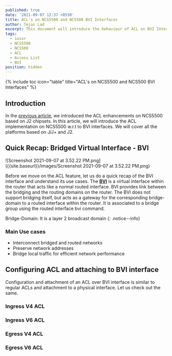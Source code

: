 ```yaml
---
published: true
date: '2021-09-07 12:37 +0530'
title: ACL's on NCS5500 and NCS500 BVI Interfaces
author: Tejas Lad
excerpt: This document will introduce the behaviour of ACL on BVI Interfaces
tags:
  - iosxr
  - NCS5500
  - NCS500
  - ACL
  - Access List
  - BVI
position: hidden
---
```

{% include toc icon="table" title="ACL's on NCS5500 and NCS500 BVI Interfaces" %} 

## Introduction

In the [previous article](https://xrdocs.io/ncs5500/tutorials/access-list-enhancements-on-ncs5500-j2-based-platforms/), we introduced the ACL enhancements on NCS5500 based on J2 chipsets. In this article, we will introduce the ACL implementation on NCS5500 w.r.t to BVI interfaces. We will cover all the platforms based on J/J+ and J2. 

## Quick Recap: Bridged Virtual Interface - BVI 

![Screenshot 2021-09-07 at 3.52.22 PM.png]({{site.baseurl}}/images/Screenshot 2021-09-07 at 3.52.22 PM.png)

Before we move on the ACL feature, let us do a quick recap of the BVI interface and understand its use cases. The [**BVI**](https://www.cisco.com/c/en/us/td/docs/iosxr/ncs5500/interfaces/71x/configuration/guide/b-interfaces-hardware-component-cg-ncs5500-71x/m-adhoc-fretta-irb-unicast.html) is a virtual interface within the router that acts like a normal routed interface. BVI provides link between the bridging and the routing domains on the router. The BVI does not support bridging itself, but acts as a gateway for the corresponding bridge-domain to a routed interface within the router.
It is associated to a bridge group using the routed interface bvi command. 

Bridge-Domain: It is a layer 2 broadcast domain
{: .notice--info}

### Main Use cases

  - Interconnect bridged and routed networks
  - Preserve network addresses
  - Bridge local traffic for efficient network performance

## Configuring ACL and attaching to BVI interface

Configuration and attachment of an ACL over BVI interface is similar to regular ACLs and attachment to a physical interface. Let us check out the same.

### Ingress V4 ACL

### Ingress V6 ACL

### Egress V4 ACL

### Egress V6 ACL






  
  

